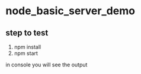 # node_basic_server_demo
 ## step to test
 
 1) npm install
 2) npm start
 
 in console you will see the output

